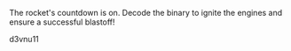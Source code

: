 The rocket's countdown is on. Decode the binary to ignite the engines and ensure a successful blastoff!

d3vnu11
